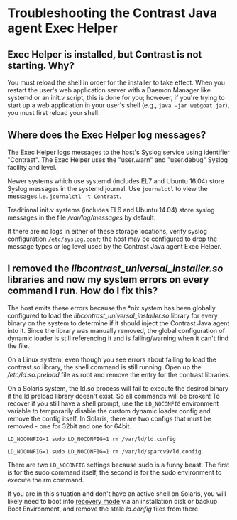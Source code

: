 
<!--
title: "Troubleshooting Java Agent Installation with the Exec Helper package"
description: "Troubleshooting Java agent installation when using the Exec Helper package"
tags: "troubleshooting installation Java agent linux package managers"
-->

# Troubleshooting the Contrast Java agent Exec Helper

## Exec Helper is installed, but Contrast is not starting. Why?

You must reload the shell in order for the installer to take effect. When you restart the user's web application server with a Daemon Manager like systemd or an init.v script, this is done for you; however, if you're trying to start up a web application in your user's shell (e.g., `java -jar webgoat.jar`), you must first reload your shell.

## Where does the Exec Helper log messages?

The Exec Helper logs messages to the host's Syslog service using identifier "Contrast". The Exec Helper uses the "user.warn" and "user.debug" Syslog facility and level.

Newer systems which use systemd (includes EL7 and Ubuntu 16.04) store Syslog messages in the systemd journal. Use `journalctl` to view the messages i.e. `journalctl -t Contrast`.

Traditional init.v systems (includes EL6 and Ubuntu 14.04) store syslog messages in the file */var/log/messages* by default.

If there are no logs in either of these storage locations, verify syslog configuration `/etc/syslog.conf`; the host may be configured to drop the message types or log level used by the Contrast Java agent Exec Helper.

## I removed the *libcontrast_universal_installer.so* libraries and now my system errors on every command I run. How do I fix this?

The host emits these errors because the \*nix system has been globally configured to load the *libcontrast_universal_installer.so* library for every binary on the system to determine if it should inject the Contrast Java agent into it. Since the library was manually removed, the global configuration of dynamic loader is still referencing it and is failing/warning when it can't find the file.

On a Linux system, even though you see errors about failing to load the contrast.so library, the shell command is still running.  Open up the */etc/ld.so.preload* file as root and remove the entry for the contrast libraries.

On a Solaris system, the ld.so process will fail to execute the desired binary if the ld preload library doesn't exist. So all commands will be broken! To recover if you still have a shell prompt, use the `LD_NOCONFIG` environment variable to temporarily disable the custom dynamic loader config and remove the config itself. In Solaris, there are two configs that must be removed - one for 32bit and one for 64bit.

```
LD_NOCONFIG=1 sudo LD_NOCONFIG=1 rm /var/ld/ld.config

LD_NOCONFIG=1 sudo LD_NOCONFIG=1 rm /var/ld/sparcv9/ld.config
```

There are two `LD_NOCONFIG` settings because sudo is a funny beast. The first is for the sudo command itself, the second is for the sudo environment to execute the rm command.

If you are in this situation and don't have an active shell on Solaris, you will likely need to boot into [recovery mode](https://docs.oracle.com/cd/E36784\_01/html/E39134/glmwr.html) via an installation disk or backup Boot Environment, and remove the stale *ld.config* files from there.



